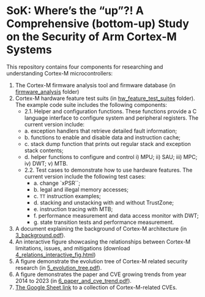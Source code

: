 
# SoK: Where’s the “up”?! A Comprehensive (bottom-up) Study on the Security of Arm Cortex-M Systems

This repository contains four components for researching and understanding Cortex-M microcontrollers:

1. The Cortex-M firmware analysis tool and firmware database (in [firmware_analysis](https://github.com/CactiLab/code-SoK-Cortex-M/tree/main/firmware_analysis) folder)
2. Cortex-M hardware feature test suits (in [hw_feature_test_suites](https://github.com/CactiLab/code-SoK-Cortex-M/tree/main/hw_feature_test_suites) folder). The example code suite includes the following components:
   - 2.1. Helper and configuration functions. These functions provide a C language interface to configure system and peripheral registers. The current version include:
   - a. exception handlers that retrieve detailed fault information;
   - b. functions to enable and disable data and instruction cache;
   - c. stack dump function that prints out regular stack and exception stack contents;
   - d. helper functions to configure and control i) MPU; ii) SAU; iii) MPC; iv) DWT; v) MTB.
   - 2.2. Test cases to demonstrate how to use hardware features. The current version include the following test cases:
     - a. change `xPSR``;
     - b. legal and illegal memory accesses;
     - c. `TT` instruction examples;
     - d. stacking and unstacking with and without TrustZone;
     - e. instruction tracing with MTB;
     - f. performance measurement and data access monitor with DWT;
     - g. state transition tests and performance measurement.
3. A document explaining the background of Cortex-M architecture (in [3_background.pdf](https://github.com/CactiLab/code-SoK-Cortex-M/blob/main/3_background.pdf)).
4. An interactive figure showcasing the relationships between Cortex-M limitations, issues, and mitigations (download [4_relations_interactive_fig.html](https://github.com/CactiLab/code-SoK-Cortex-M/blob/main/4_relations_interactive_fig.html))
5. A figure demonstrate the evolution tree of Cortex-M related security research (in [5_evolution_tree.pdf](https://github.com/CactiLab/code-SoK-Cortex-M/blob/main/5_evolution_tree.pdf)).
6. A figure demonstrates the paper and CVE growing trends from year 2014 to 2023 (in [6_paper_and_cve_trend.pdf](https://github.com/CactiLab/code-SoK-Cortex-M/blob/main/6_paper_and_cve_trend.pdf)).
7. [The Google Sheet link](https://docs.google.com/spreadsheets/d/1xWaPkYhWN8H_5XIA9zWZErhj2j2HMoxlJKs5AMwcE5c/edit?usp=sharing) to a collection of Cortex-M-related CVEs.
